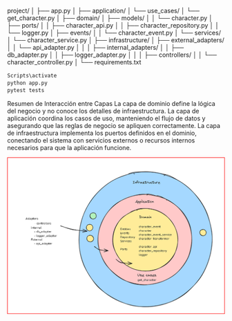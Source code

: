 project/
│
├── app.py
│
├── application/
│   └── use_cases/
│       └── get_character.py
│
├── domain/
│   ├── models/
│   │   └── character.py
│   ├── ports/
│   │   ├── character_api.py
│   │   ├── character_repository.py
│   │   └── logger.py
│   ├── events/
│   │   └── character_event.py
│   └── services/
│       └── character_service.py
│
├── infrastructure/
│   ├── external_adapters/
│   │   └── api_adapter.py
│   │
│   ├── internal_adapters/
│   │   ├── db_adapter.py
│   │   ├── logger_adapter.py
│   │
│   ├── controllers/
│   │   └── character_controller.py
│
└── requirements.txt

```sh {"id":"01JCBASYB48KWDPATJZJ02N0PY"}
Scripts\activate
python app.py
pytest tests
```

Resumen de Interacción entre Capas
La capa de dominio define la lógica del negocio y no conoce los detalles de infraestructura.
La capa de aplicación coordina los casos de uso, manteniendo el flujo de datos y asegurando que las reglas de negocio se apliquen correctamente.
La capa de infraestructura implementa los puertos definidos en el dominio, conectando el sistema con servicios externos o recursos internos necesarios para que la aplicación funcione.

![Alt text](image.png)